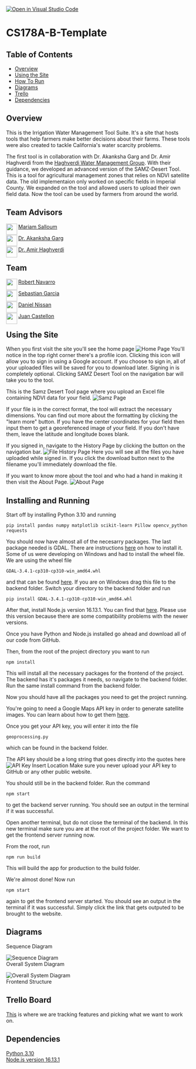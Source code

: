 [![Open in Visual Studio Code](https://classroom.github.com/assets/open-in-vscode-f059dc9a6f8d3a56e377f745f24479a46679e63a5d9fe6f495e02850cd0d8118.svg)](https://classroom.github.com/online_ide?assignment_repo_id=5893942&assignment_repo_type=AssignmentRepo)
# CS178A-B-Template

## Table of Contents
- [Overview](#overview)
- [Using the Site](Using-the-Site)
- [How To Run](#how-to-run)
- [Diagrams](#diagrams)
- [Trello](#trello-board)
- [Dependencies](#dependencies)

## Overview
This is the Irrigation Water Management Tool Suite. It's a site that hosts tools that help farmers make better decisions about their farms. These tools were also created to tackle California's water scarcity problems.

The first tool is in collaboration with Dr. Akanksha Garg and Dr. Amir Haghverdi from the [Haghverdi Water Management Group](https://ucrwater.com). With their guidance, we developed an advanced version of the SAMZ-Desert Tool. This is a tool for agricultural management zones that relies on NDVI satellite data. The old implementaion only worked on specific fields in Imperial County. We expanded on the tool and allowed users to upload their own field data. Now the tool can be used by farmers from around the world.

## Team Advisors
<a href="https://github.com/msalloum" target="_blank"><img src="https://avatars3.githubusercontent.com/u/1790819?s=400&v=4" align="left" height="30px">Mariam Salloum </a>

<a align="left" href="https://ucrwater.com" target="_blank"><img src="" align="left" height="30px">Dr. Akanksha Garg</a> 

<a align="left" href="https://ucrwater.com" target="_blank"><img src="" align="left" height="30px">Dr. Amir Haghverdi</a> 

## Team 
<a href="https://github.com/RobertNavarro" target="_blank"><img src="https://avatars.githubusercontent.com/u/22530904?s=400&v=4" align="left" height="30px">Robert Navarro</a>

<a href="https://github.com/seabass04" target="_blank"><img src="https://avatars.githubusercontent.com/u/56372630?v=4" align="left" height="30px">Sebastian Garcia</a>

<a href="https://github.com/daniel-nis" target="_blank"><img src="https://avatars.githubusercontent.com/u/72157039?v=4" align="left" height="30px">Daniel Nissan</a>

<a href="https://github.com/jc2673528" target="_blank"><img src="https://avatars.githubusercontent.com/u/36831132?v=4" align="left" height="30px">Juan Castellon</a>

## Using the Site
When you first visit the site you'll see the home page
![Home Page](public/home_page.png)
You'll notice in the top right corner there's a profile icon. Clicking this icon will allow you to sign in using a Google account. If you choose to sign in, all of your uploaded files will be saved for you to download later. Signing in is completely optional. Clicking SAMZ Desert Tool on the navigation bar will take you to the tool.

This is the Samz Desert Tool page where you upload an Excel file containing NDVI data for your field. 
![Samz Page](public/samz_page.gif)

If your file is in the correct format, the tool will extract the necessary dimensions. You can find out more about the formatting by clicking the "learn more" button. If you have the center coordinates for your field then input them to get a georeferenced image of your field. If you don't have them, leave the latitude and longitude boxes blank. 

If you signed in, navigate to the History Page by clicking the button on the navigation bar. 
![File History Page](public/download_page.png)
Here you will see all the files you have uploaded while signed in. If you click the download button next to the filename you'll immediately download the file.

If you want to know more about the tool and who had a hand in making it then visit the About Page.
![About Page](public/about_page.gif)
## Installing and Running
Start off by installing Python 3.10 and running
```
pip install pandas numpy matplotlib scikit-learn Pillow opencv_python requests
```
You should now have almost all of the necesarry packages. The last package needed is GDAL. There are instructions [here](https://pypi.org/project/GDAL/) on how to install it. Some of us were developing on Windows and had to install the wheel file. We are using the wheel file
```
GDAL‑3.4.1‑cp310‑cp310‑win_amd64.whl
```
and that can be found [here](https://www.lfd.uci.edu/~gohlke/pythonlibs/#gdal). If you are on Windows drag this file to the backend folder. Switch your directory to the backend folder and run
```
pip install GDAL-3.4.1-cp310-cp310-win_amd64.whl
```

After that, install Node.js version 16.13.1. You can find that [here](https://nodejs.org/download/release/v16.13.1/). Please use this version because there are some compatibility problems with the newer versions.

Once you have Python and Node.js installed go ahead and download all of our code from GitHub.

Then, from the root of the project directory you want to run
```
npm install
```
This will install all the necessary packages for the frontend of the project. The backend has it's packages it needs, so navigate to the backend folder. Run the same install command from the backend folder.

Now you should have all the packages you need to get the project running.

You're going to need a Google Maps API key in order to generate satellite images. You can learn about how to get them [here](https://developers.google.com/maps/documentation/javascript/get-api-key).

Once you get your API key, you will enter it into the file
```
geoprocessing.py
```
which can be found in the backend folder.

The API key should be a long string that goes directly into the quotes here
![API Key Insert Location](public/api_key_location.png)
Make sure you never upload your API key to GitHub or any other public website.

You should still be in the backend folder. Run the command
```
npm start
```
to get the backend server running. You should see an output in the terminal if it was successful.

Open another terminal, but do not close the terminal of the backend. In this new terminal make sure you are at the root of the project folder. We want to get the frontend server running now.

From the root, run
```
npm run build
```
This will build the app for production to the build folder.

We're almost done! Now run
```
npm start
```
again to get the frontend server started. You should see an output in the terminal if it was successful. Simply click the link that gets outputed to be brought to the website.

## Diagrams

Sequence Diagram  

![Sequence Diagram](public/sequence_diagram.png)  
Overall System Diagram

![Overall System Diagram](public/overall_system_diagram.png)  
Frontend Structure

## Trello Board
[This](https://trello.com/b/ar2vNBUt/farmersonly) is where we are tracking features and picking what we want to work on.

## Dependencies
[Python 3.10](https://www.python.org/downloads/release/python-3100/)  
[Node.js version 16.13.1](https://nodejs.org/download/release/v16.13.1/) 


